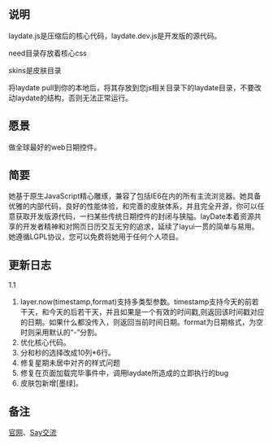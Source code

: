 ﻿## 说明
laydate.js是压缩后的核心代码，laydate.dev.js是开发版的源代码。

need目录存放着核心css

skins是皮肤目录

将laydate pull到你的本地后，将其存放到您js相关目录下的laydate目录，不要改动laydate的结构，否则无法正常运行。

## 愿景
做全球最好的web日期控件。


## 简要
她基于原生JavaScript精心雕琢，兼容了包括IE6在内的所有主流浏览器。她具备优雅的内部代码，良好的性能体验，和完善的皮肤体系，并且完全开源，你可以任意获取开发版源代码，一扫某些传统日期控件的封闭与狭隘。layDate本着资源共享的开发者精神和对网页日历交互无穷的追求，延续了layui一贯的简单与易用。她遵循LGPL协议，您可以免费将她用于任何个人项目。

## 更新日志

1.1

1. layer.now(timestamp,format)支持多类型参数。timestamp支持今天的前若干天，和今天的后若干天，并且如果是一个有效的时间戳,则返回该时间戳对应的日期。如果什么都没传入，则返回当前时间日期。format为日期格式，为空时则采用默认的“-”分割。
2. 优化核心代码。
3. 分和秒的选择改成10列*6行。
4. 修复星期未居中对齐的样式问题
5. 修复在页面加载完毕事件中，调用laydate所造成的立即执行的bug
6. 皮肤包新增[墨绿]。

## 备注
[官网](http://sentsin.com/layui/laydate/)、[Say交流](http://say.sentsin.com/home-58.html)
